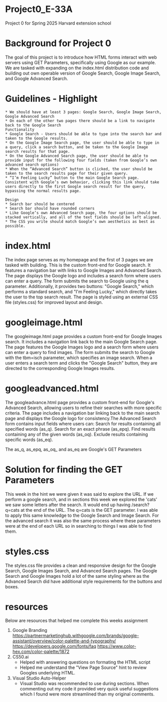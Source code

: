 # Project0_E-33A
Project 0 for Spring 2025 Harvard extension school 
# Background for Project 0
The goal of this project is to introduce how HTML forms interact with web servers using GET Parameters, specifically using Google as our example. We are tasked with expanding on the index.html distribution code and building out own operable version of Google Search, Google Image Search, and Google Advanced Search. 
# Guidelines - Highlight 
    * We should have at least 3 pages: Google Search, Google Image Search, Google Advanced Search
    * On each of the other two pages there should be a link to navigate back to the Google Search
    Functionality
    * Google Search - Users should be able to type into the search bar and taken to the Google results. 
    * On the Google Image Search page, the user should be able to type in a query, click a search button, and be taken to the Google Image search results for that page.
    * On the Google Advanced Search page, the user should be able to provide input for the following four fields (taken from Google’s own advanced search options)
    * When the “Advanced Search” button is clicked, the user should be taken to the search results page for their given query.
    * “I’m Feeling Lucky” button to the main Google Search page. Consistent with Google’s own behavior, clicking this link should take users directly to the first Google search result for the query, bypassing the normal results page.

    Design
    * Search bar should be centered
    * Search bar should have rounded corners
    * Like Google’s own Advanced Search page, the four options should be stacked vertically, and all of the text fields should be left aligned.
    * The CSS you write should match Google’s own aesthetics as best as possible.
# index.html 
The index page serves as my homepage and the first of 3 pages we are tasked with building. This is the custom front-end for Google search. It features a navigation bar with links to Google Images and Advanced Search. The page displays the Google logo and includes a search form where users can enter a query. The form submits the search to Google using the q parameter. Additionally, it provides two buttons: "Google Search," which performs a standard search, and "I'm Feeling Lucky," which directly takes the user to the top search result. The page is styled using an external CSS file (styles.css) for improved layout and design.


# googleimage.html
The googleimage.html page provides a custom front-end for Google Images search. It includes a navigation link back to the main Google Search page. The page features the Google Images logo and a search form where users can enter a query to find images. The form submits the search to Google with the tbm=isch parameter, which specifies an image search. When a user enters a search term and clicks the "Google Search" button, they are directed to the corresponding Google Images results. 


# googleadvanced.html
The googleadvance.html page provides a custom front-end for Google's Advanced Search, allowing users to refine their searches with more specific criteria. The page includes a navigation bar linking back to the main search page and displays the Google logo for consistency.The Advanced    Search form contains input fields where users can:
    Search for results containing all specified words (as_q).
    Search for an exact phrase (as_epq).
    Find results containing any of the given words (as_oq).
    Exclude results containing specific words (as_eq).

The as_q, as_epq, as_oq_ and as_eq are Google's GET Parameters 

# Solution for finding the GET Parameters
This week in the hint we were given it was said to explore the URL. If we perform a google search, and in sections this week we explored the 'cats' we saw some letters after the search. It would end up having /search?q=cats at the end of the URL. The q=cats is the GET parameter. I was able to apply this same knowledge to the Google Search and Image Search. For the advanced search it was also the same process where these parameters were at the end of each URL so in searching to things I was able to find them.

# styles.css
The styles.css file provides a clean and responsive design for the Google Search, Google Images Search, and Advanced Search pages. The Google Search and Google Images hold a lot of the same styling where as the Advanced Search did have additional style requirements for the buttons and boxes. 


# resources
Below are resources that helped me complete this weeks assignment
1. Google Branding
    https://partnermarketinghub.withgoogle.com/brands/google-assistant/overview/color-palette-and-typography/
    https://developers.google.com/fonts/faq
    https://www.color-hex.com/color-palette/1872
2. CS50.ai 
    * Helped with answering questions on formating the HTML script
    * Helped me understand the "View Page Source" hint to review Googles underlying HTML. 
3. Visual Studio Auto-Helper
    * Visual Studio was recommended to use during sections. When commenting out my code it provided very quick useful suggestions which I found were more streamlined than my original comments. 
    
    
